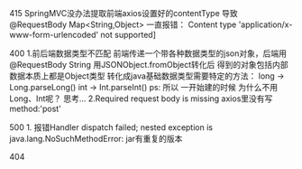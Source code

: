 415
    SpringMVC没办法提取前端axios设置好的contentType
    导致@RequestBody Map<String,Object> 一直报错：
    Content type 'application/x-www-form-urlencoded' not supported]
    
400
    1.前后端数据类型不匹配
        前端传递一个带各种数据类型的json对象，后端用 @RequestBody String 
        用JSONObject.fromObject转化后 得到的对象包括内部数据本质上都是Object类型
        转化成java基础数据类型需要特定的方法：
            long -> Long.parseLong()
            int -> Int.parseInt()
        ps: 所以 一开始建的时候 为什么不用Long、Int呢？ 思考...
     2.Required request body is missing
        axios里没有写 method:'post'
        
500
    1. 报错Handler dispatch failed; nested exception is java.lang.NoSuchMethodError: jar有重复的版本   
    
404